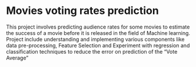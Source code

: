 # Movies voting rates prediction
 
This project involves predicting audience rates for some movies to estimate the success of a movie before it is released in the field of Machine learning.
Project include understanding and implementing various components like data pre-processing, Feature Selection and Experiment with regression and classification techniques to reduce 
the error on prediction of the “Vote Average”
